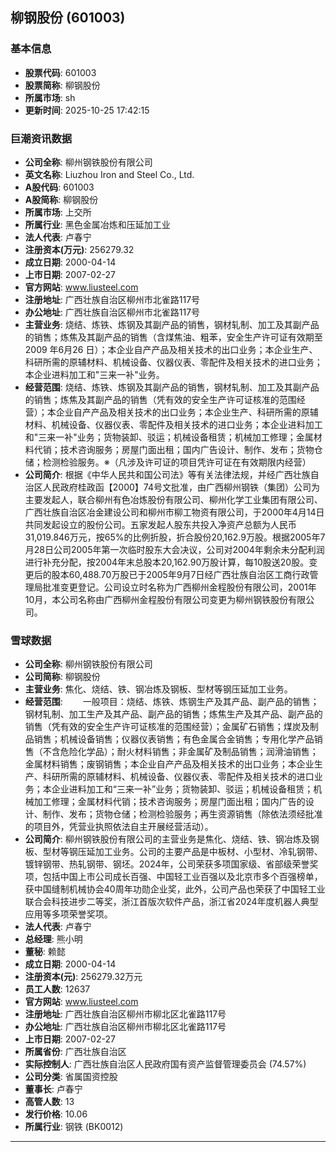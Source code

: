 ## 柳钢股份 (601003)

### 基本信息

- **股票代码**: 601003
- **股票简称**: 柳钢股份
- **所属市场**: sh
- **更新时间**: 2025-10-25 17:42:15

### 巨潮资讯数据

- **公司全称**: 柳州钢铁股份有限公司
- **英文名称**: Liuzhou Iron and Steel Co., Ltd.
- **A股代码**: 601003
- **A股简称**: 柳钢股份
- **所属市场**: 上交所
- **所属行业**: 黑色金属冶炼和压延加工业
- **法人代表**: 卢春宁
- **注册资本(万元)**: 256279.32
- **成立日期**: 2000-04-14
- **上市日期**: 2007-02-27
- **官方网站**: www.liusteel.com
- **注册地址**: 广西壮族自治区柳州市北雀路117号
- **办公地址**: 广西壮族自治区柳州市北雀路117号
- **主营业务**: 烧结、炼铁、炼钢及其副产品的销售，钢材轧制、加工及其副产品的销售；炼焦及其副产品的销售（含煤焦油、粗苯，安全生产许可证有效期至2009 年6月26 日）；本企业自产产品及相关技术的出口业务；本企业生产、科研所需的原辅材料、机械设备、仪器仪表、零配件及相关技术的进口业务；本企业进料加工和"三来一补"业务。
- **经营范围**: 烧结、炼铁、炼钢及其副产品的销售，钢材轧制、加工及其副产品的销售；炼焦及其副产品的销售（凭有效的安全生产许可证核准的范围经营）；本企业自产产品及相关技术的出口业务；本企业生产、科研所需的原辅材料、机械设备、仪器仪表、零配件及相关技术的进口业务；本企业进料加工和"三来一补"业务；货物装卸、驳运；机械设备租赁；机械加工修理；金属材料代销；技术咨询服务；房屋门面出租；国内广告设计、制作、发布；货物仓储；检测检验服务。※（凡涉及许可证的项目凭许可证在有效期限内经营）
- **公司简介**: 根据《中华人民共和国公司法》等有关法律法规，并经广西壮族自治区人民政府桂政函【2000】74号文批准，由广西柳州钢铁（集团）公司为主要发起人，联合柳州有色冶炼股份有限公司、柳州化学工业集团有限公司、广西壮族自治区冶金建设公司和柳州市柳工物资有限公司，于2000年4月14日共同发起设立的股份公司。五家发起人股东共投入净资产总额为人民币31,019.846万元，按65%的比例折股，折合股份20,162.9万股。根据2005年7月28日公司2005年第一次临时股东大会决议，公司对2004年剩余未分配利润进行补充分配，按2004年末总股本20,162.90万股计算，每10股送20股。变更后的股本60,488.70万股已于2005年9月7日经广西壮族自治区工商行政管理局批准变更登记。公司设立时名称为广西柳州金程股份有限公司，2001年10月，本公司名称由广西柳州金程股份有限公司变更为柳州钢铁股份有限公司。

### 雪球数据

- **公司全称**: 柳州钢铁股份有限公司
- **公司简称**: 柳钢股份
- **主营业务**: 焦化、烧结、铁、钢冶炼及钢板、型材等钢压延加工业务。
- **经营范围**: 　　一般项目：烧结、炼铁、炼钢生产及其产品、副产品的销售；钢材轧制、加工生产及其产品、副产品的销售；炼焦生产及其产品、副产品的销售（凭有效的安全生产许可证核准的范围经营）；金属矿石销售；煤炭及制品销售；机械设备销售；仪器仪表销售；有色金属合金销售；专用化学产品销售（不含危险化学品）；耐火材料销售；非金属矿及制品销售；润滑油销售；金属材料销售；废钢销售；本企业自产产品及相关技术的出口业务；本企业生产、科研所需的原辅材料、机械设备、仪器仪表、零配件及相关技术的进口业务；本企业进料加工和“三来一补”业务；货物装卸、驳运；机械设备租赁；机械加工修理；金属材料代销；技术咨询服务；房屋门面出租；国内广告的设计、制作、发布；货物仓储；检测检验服务；再生资源销售（除依法须经批准的项目外，凭营业执照依法自主开展经营活动）。
- **公司简介**: 柳州钢铁股份有限公司的主营业务是焦化、烧结、铁、钢冶炼及钢板、型材等钢压延加工业务。公司的主要产品是中板材、小型材、冷轧钢带、镀锌钢带、热轧钢带、钢坯。2024年，公司荣获多项国家级、省部级荣誉奖项，包括中国上市公司成长百强、中国轻工业百强以及北京市多个百强榜单，获中国缝制机械协会40周年功勋企业奖，此外，公司产品也荣获了中国轻工业联合会科技进步二等奖，浙江首版次软件产品，浙江省2024年度机器人典型应用等多项荣誉奖项。
- **法人代表**: 卢春宁
- **总经理**: 熊小明
- **董秘**: 赖懿
- **成立日期**: 2000-04-14
- **注册资本(元)**: 256279.32万元
- **员工人数**: 12637
- **官方网站**: www.liusteel.com
- **注册地址**: 广西壮族自治区柳州市柳北区北雀路117号
- **办公地址**: 广西壮族自治区柳州市柳北区北雀路117号
- **上市日期**: 2007-02-27
- **所属省份**: 广西壮族自治区
- **实际控制人**: 广西壮族自治区人民政府国有资产监督管理委员会 (74.57%)
- **公司分类**: 省属国资控股
- **董事长**: 卢春宁
- **高管人数**: 13
- **发行价格**: 10.06
- **所属行业**: 钢铁 (BK0012)

---